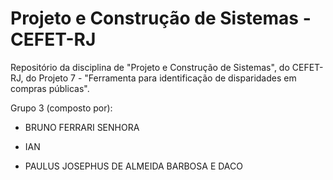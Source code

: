 # Projeto e Construção de Sistemas - CEFET-RJ
Repositório da disciplina de "Projeto e Construção de Sistemas", do CEFET-RJ, do Projeto 7 - "Ferramenta para identificação de disparidades em compras públicas".

Grupo 3 (composto por):

- BRUNO FERRARI SENHORA

- IAN

- PAULUS JOSEPHUS DE ALMEIDA BARBOSA E DACO



